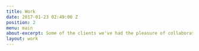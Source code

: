 ```yaml
---
title: Work
date: 2017-01-23 02:49:00 Z
position: 2
menu: main
about-excerpt: Some of the clients we've had the pleasure of collaborating with.
layout: work
---
```


